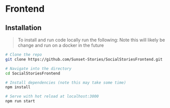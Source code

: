 # Frontend

## Installation

> To install and run code locally run the following:
> Note this will likely be change and run on a docker in the future

```bash
# Clone the repo
git clone https://github.com/Sunset-Stories/SocialStoriesFrontend.git

# Navigate into the directory
cd SocialStoriesFrontend

# Install dependencies (note this may take some time)
npm install

# Serve with hot reload at localhost:3000
npm run start
```
